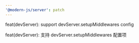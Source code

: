 ```yaml
---
'@modern-js/server': patch
---
```


feat(devServer): support devServer.setupMiddlewares config

feat(devServer): 支持 devServer.setupMiddlewares 配置项
